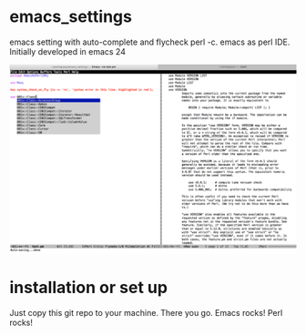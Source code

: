 # emacs_settings
emacs setting with auto-complete and flycheck perl -c. emacs as perl IDE. Initially developed in emacs 24


![Alt text](https://github.com/tryorfry/emacs_settings/blob/master/emacs_as_perl_IDE.png?raw=true "Screen Shot")

# installation or set up                                       
Just copy this git repo to your machine. There you go. Emacs rocks! Perl rocks!
